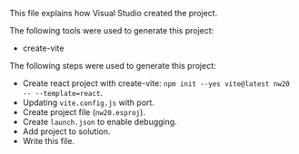 This file explains how Visual Studio created the project.

The following tools were used to generate this project:
- create-vite

The following steps were used to generate this project:
- Create react project with create-vite: `npm init --yes vite@latest nw20 -- --template=react`.
- Updating `vite.config.js` with port.
- Create project file (`nw20.esproj`).
- Create `launch.json` to enable debugging.
- Add project to solution.
- Write this file.
